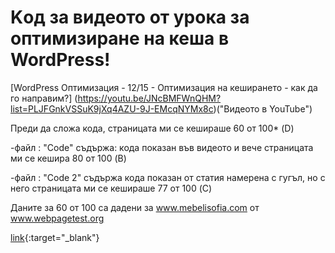 # Kод за видеото от урока за оптимизиране на кеша в WordPress!
[WordPress Оптимизация - 12/15 - Оптимизация на кеширането - как да го направим?] (https://youtu.be/JNcBMFWnQHM?list=PLJFGnkVSSuK9jXq4AZU-9J-EMcqNYMx8c)("Видеото в YouTube")

Преди да сложа кода, страницата ми се кешираше 60 от 100* (D)

-файл : "Code" съдържа: кода показан във видеото и вече страницата ми се кешира 80 от 100 (B)

-файл : "Code 2"  съдържа кода показан от статия намерена с гугъл, но с него страницата ми се кешираше 77 от 100  (C)



Даните за 60 от 100 са дадени за www.mebelisofia.com от www.webpagetest.org


[link](www.mebelisofia.com){:target="_blank"}
